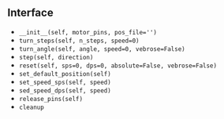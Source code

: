 ## Interface

* `__init__(self, motor_pins, pos_file='')`
* `turn_steps(self, n_steps, speed=0)`
* `turn_angle(self, angle, speed=0, vebrose=False)`
* `step(self, direction)`
* `reset(self, sps=0, dps=0, absolute=False, vebrose=False)`
* `set_default_position(self)`
* `set_speed_sps(self, speed)`
* `sed_speed_dps(self, speed)`
* `release_pins(self)`
* `cleanup`
